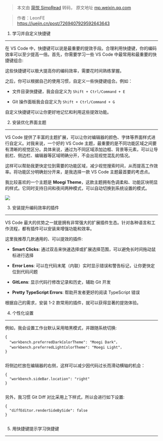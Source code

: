 > 本文由 [简悦 SimpRead](http://ksria.com/simpread/) 转码， 原文地址 [mp.weixin.qq.com](https://mp.weixin.qq.com/s/TtIuTMg8vpoWcjoLtIs9CA)

> 作者：LeonFE  
> https://juejin.cn/post/7269407929592643643

1. 学习并自定义快捷键
------------

在 VS Code 中，快捷键可以说是最重要的提效手段。合理利用快捷键，你的编码效率可以至少提高一倍。首先，你需要学习一些 VS Code 中最常用和最重要的快捷键组合:

这些快捷键可以极大提高你的编码效率，需要花时间熟练掌握。

之后，你可以根据自己的使用习惯，自定义一些快捷键组合。例如：

*   文件目录快捷键，我会自定义为 `Shift + Ctrl/Command + E`
    
*   Git 操作面板我会自定义为 `Shift + Ctrl/Command + G`
    

自定义快捷键可以让你更好地记忆和利用这些提效功能。

2. 安装优化界面主题
-----------

VS Code 提供了丰富的主题扩展，可以让你对编辑器的颜色、字体等界面样式进行自定义。对我来说，一个好的 VS Code 主题，最重要的是不同功能区域之间要有清晰的视觉区分。具体来说，通过为不同区域添加边框、背景等元素，可以让导航栏、侧边栏、编辑器等区域明确分开，不会出现视觉混乱的情况。

这样可以帮助我更快定位到需要的功能区域，减少视觉搜索时间，从而提高工作效率。将功能区分明确划分开来，是我选择一款 VS Code 主题最首要的考虑点。

我比较喜欢的一个主题是 **Moegi Theme**，这款主题拥有色调柔和、功能区块明显的样式。它同时支持日间和夜间两种模式，可以自动切换到系统设置的模式。

![](https://mmbiz.qpic.cn/sz_mmbiz_png/ddV6trCtibeSgJ9TUDLSzMG0q125vC9HZhBhibbB88uda4PMUoxLZOaFN2ibpOC96zPfscZG9z6VoPAaEIdGda5mA/640?wx_fmt=png)

3. 安装提升编码效率的插件
--------------

VS Code 最大的优势之一就是拥有非常强大的扩展插件生态。针对各种语言和工作流程，都有插件可以安装来增强功能和效率。

这里我推荐几款通用的、可以提效的插件:

*   **Smart Clicks**: 通过双击来快速选择或扩展选择范围，可以避免长时间拖动鼠标进行选择
    
*   **Error Lens**: 可以在代码末尾（内联）实时显示错误和警告标记，让你更快定位到代码问题
    
*   **GitLens**: 显示代码行修改记录和历史，辅助 Git 开发
    
*   **Pretty TypeScript Errors**: 帮助开发者更好的阅读 TypeScript 错误
    

根据自己的需求，安装 1-2 款常用的插件，就可以获得显著的提效体验。

4. 个性化设置
--------

例如，我会设置工作台默认采用暗黑模式，并跟随系统切换:

```
{
  "workbench.preferredDarkColorTheme": "Moegi Dark"，
  "workbench.preferredLightColorTheme": "Moegi Light"，
}


```

将侧边栏放在编辑器的右侧，这样可以减少因代码过长而滑动横轴的机会：

```
{
  "workbench.sideBar.location": "right"
}


```

另外，我习惯 Git Diff 对比采用上下样式，所以会进行如下设置:

```
{
  "diffEditor.renderSideBySide": false
}


```

5. 用快捷键提示学习快捷键
--------------
